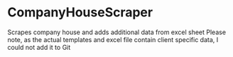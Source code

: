 # CompanyHouseScraper
Scrapes company house and adds additional data from excel sheet
Please note, as the actual templates and excel file contain client specific data, I could not add it to Git
